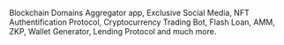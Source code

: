 Blockchain Domains Aggregator app, Exclusive Social Media, NFT Authentification Protocol, Cryptocurrency Trading Bot, Flash Loan, AMM, ZKP, Wallet Generator, Lending Protocol and much more.

<!---
[![Clement's GitHub stats-Dark](https://github-readme-stats.vercel.app/api?username=clementroure&show_icons=true&theme=dark#gh-dark-mode-only)](https://github.com/clementroure/github-readme-stats#gh-dark-mode-only)
[![Clement's GitHub stats-Light](https://github-readme-stats.vercel.app/api?username=clementroure&show_icons=true&theme=default#gh-light-mode-only)](https://github.com/clementroure/github-readme-stats#gh-light-mode-only)
--->
